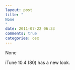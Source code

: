 ```yaml
---
layout: post
title: "
None
"
date: 2011-07-22 06:33
comments: true
categories: osx
---
```


None


iTune 10.4 (80) has a new look.

